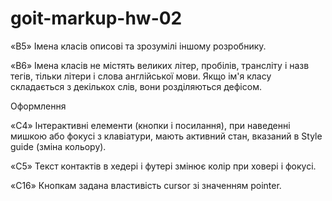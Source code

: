 # goit-markup-hw-02

«B5» Імена класів описові та зрозумілі іншому розробнику.

«B6» Імена класів не містять великих літер, пробілів, трансліту і назв тегів,
тільки літери і слова англійської мови. Якщо ім'я класу складається з декількох
слів, вони розділяються дефісом.

Оформлення​

«C4» Інтерактивні елементи (кнопки і посилання), при наведенні мишкою або фокусі
з клавіатури, мають активний стан, вказаний в Style guide (зміна кольору).

«С5» Текст контактів в хедері і футері змінює колір при ховері і фокусі.

«С16» Кнопкам задана властивість cursor зі значенням pointer.
